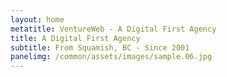 ```yaml
---
layout: home
metatitle: VentureWeb - A Digital First Agency
title: A Digital First Agency
subtitle: From Squamish, BC - Since 2001
panelimg: /common/assets/images/sample.06.jpg
---
```

